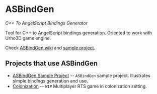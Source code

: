 # ASBindGen
*C++ To AngelScript Bindings Generator*

Tool for C++ to AngelScript bindings generation. Oriented to work with Urho3D game engine.

Check [ASBindGen wiki](https://github.com/KonstantinTomashevich/as-bind-gen/wiki) and [sample project](https://github.com/KonstantinTomashevich/as-bin-gen-sample-project).

## Projects that use ASBindGen
* [ASBindGen Sample Project](https://github.com/KonstantinTomashevich/as-bin-gen-sample-project) -- `ASBindGen` sample project. Illustrates simple bindings generation and use. 
* [Colonization](https://github.com/KonstantinTomashevich/colonization) -- `WIP` Multiplayer RTS game in colonization setting. 
